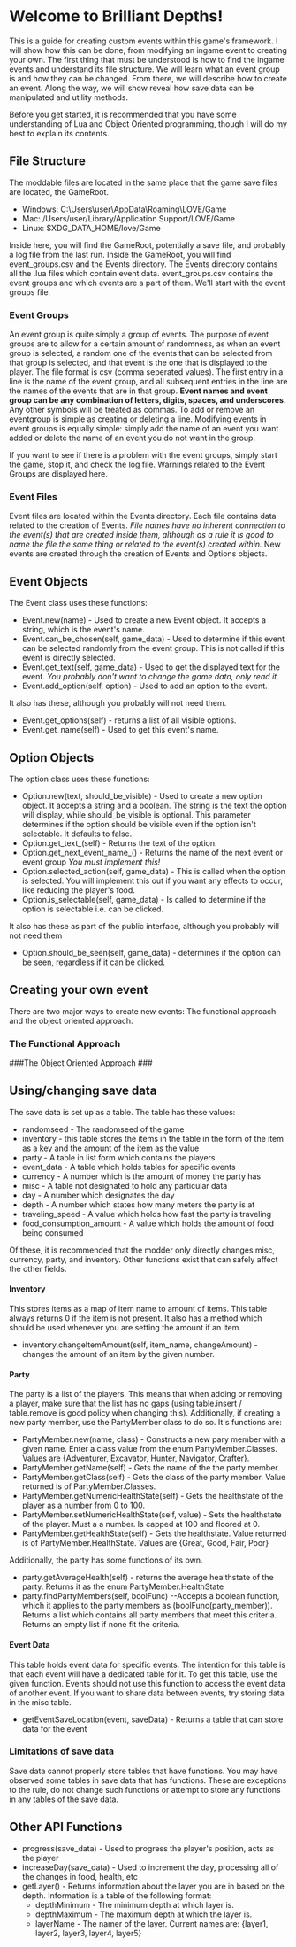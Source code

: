 # Welcome to Brilliant Depths! #

This is a guide for creating custom events within this game's framework. I will show how this can be done, from modifying an ingame event to creating your own. The first thing that must be understood is how to find the ingame events and understand its file structure. We will learn what an event group is and how they can be changed. From there, we will describe how to create an event. Along the way, we will show reveal how save data can be manipulated and utility methods. 

Before you get started, it is recommended that you have some understanding of Lua and Object Oriented programming, though I will do my best to explain its contents.

## File Structure ##
The moddable files are located in the same place that the game save files are located, the GameRoot.

*	Windows: C:\Users\user\AppData\Roaming\LOVE/Game
*	Mac: /Users/user/Library/Application Support/LOVE/Game
*	Linux: $XDG_DATA_HOME/love/Game

Inside here, you will find the GameRoot, potentially a save file, and probably a log file from the last run. Inside the GameRoot, you will find event_groups.csv and the Events directory. The Events directory contains all the .lua files which contain event data. event_groups.csv contains the event groups and which events are a part of them. We'll start with the event groups file.

### Event Groups ###
An event group is quite simply a group of events. The purpose of event groups are to allow for a certain amount of randomness, as when an event group is selected, a random one of the events that can be selected from that group is selected, and that event is the one that is displayed to the player. The file format is csv (comma seperated values). The first entry in a line is the name of the event group, and all subsequent entries in the line are the names of the events that are in that group. **Event names and event group can be any combination of letters, digits, spaces, and underscores.** Any other symbols will be treated as commas. To add or remove an eventgroup is simple as creating or deleting a line. Modifying events in event groups is equally simple: simply add the name of an event you want added or delete the name of an event you do not want in the group. 

If you want to see if there is a problem with the event groups, simply start the game, stop it, and check the log file. Warnings related to the Event Groups are displayed here.

### Event Files ###
Event files are located within the Events directory. Each file contains data related to the creation of Events. *File names have no inherent connection to the event(s) that are created inside them, although as a rule it is good to name the file the same thing or related to the event(s) created within.* New events are created through the creation of Events and Options objects.


## Event Objects ##
The Event class uses these functions:

*	Event.new(name) - Used to create a new Event object. It accepts a string, which is the event's name.
*	Event.can\_be\_chosen(self, game_data) - Used to determine if this event can be selected randomly from the event group. This is not called if this event is directly selected.
*	Event.get\_text(self, game_data) - Used to get the displayed text for the event. *You probably don't want to change the game data, only read it.*
*	Event.add_option(self, option) - Used to add an option to the event. 

It also has these, although you probably will not need them.

*	Event.get_options(self) - returns a list of all visible options. 
*	Event.get_name(self) - Used to get this event's name. 




## Option Objects ##
The option class uses these functions:

*	Option.new(text, should\_be\_visible) - Used to create a new option object. It accepts a string and a boolean. The string is the text the option will display, while should\_be\_visible is optional. This parameter determines if the option should be visible even if the option isn't selectable. It defaults to false.
*	Option.get\_text\_(self) - Returns the text of the option. 
*	Option.get\_next\_event\_name\_() - Returns the name of the next event or event group *You must implement this!*
*	Option.selected\_action(self, game_data) - This is called when the option is selected. You will implement this out if you want any effects to occur, like reducing the player's food. 
*	Option.is\_selectable(self, game_data) - Is called to determine if the option is selectable i.e. can be clicked.

It also has these as part of the public interface, although you probably will not need them

*	Option.should\_be\_seen(self, game_data) - determines if the option can be seen, regardless if it can be clicked.


## Creating your own event ##
There are two major ways to create new events: The functional approach and the object oriented approach.

### The Functional Approach ###

###The Object Oriented Approach ###


## Using/changing save data ##
The save data is set up as a table. 
The table has these values:

*	randomseed - The randomseed of the game
*	inventory - this table stores the items in the table in the form of the item as a key and the amount of the item as the value
*	party - A table in list form which contains the players
*	event_data - A table which holds tables for specific events
*	currency - A number which is the amount of money the party has
*	misc - A table not designated to hold any particular data
*	day - A number which designates the day
*	depth - A number which states how many meters the party is at
*	traveling_speed - A value which holds how fast the party is traveling
*	food\_consumption\_amount - A value which holds the amount of food being consumed

Of these, it is recommended that the modder only directly changes misc, currency, party, and inventory. Other functions exist that can safely affect the other fields.

#### Inventory ####
This stores items as a map of item name to amount of items. This table always returns 0 if the item is not present. It also has a method which should be used whenever you are setting the amount if an item.

*	inventory.changeItemAmount(self, item_name, changeAmount) - changes the amount of an item by the given number.

#### Party ####
The party is a list of the players. This means that when adding or removing a player, make sure that the list has no gaps (using table.insert / table.remove is good policy when changing this). Additionally, if creating a new party member, use the PartyMember class to do so. It's functions are: 

*	PartyMember.new(name, class) - Constructs a new pary member with a given name. Enter a class value from the enum PartyMember.Classes. Values are {Adventurer, Excavator, Hunter, Navigator, Crafter}.
*	PartyMember.getName(self) - Gets the name of the the party member.
*	PartyMember.getClass(self) - Gets the class of the party member. Value returned is of PartyMember.Classes.
*	PartyMember.getNumericHealthState(self) - Gets the healthstate of the player as a number from 0 to 100.
*	PartyMember.setNumericHealthState(self, value) - Sets the healthstate of the player. Must a a number. Is capped at 100 and floored at 0.
*	PartyMember.getHealthState(self) - Gets the healthstate. Value returned is of PartyMember.HealthState. Values are {Great, Good, Fair, Poor}

Additionally, the party has some functions of its own.

*	party.getAverageHealth(self) - returns the average healthstate of the party. Returns it as the enum PartyMember.HealthState
*	party.findPartyMembers(self, boolFunc) --Accepts a boolean function, which it applies to the party members as (boolFunc(party_member)). Returns a list which contains all party members that meet this criteria. Returns an empty list if none fit the criteria. 

#### Event Data ####
This table holds event data for specific events. The intention for this table is that each event will have a dedicated table for it. To get this table, use the given function. Events should not use this function to access the event data of another event. If you want to share data between events, try storing data in the misc table.

*	getEventSaveLocation(event, saveData) - Returns a table that can store data for the event



### Limitations of save data ###
Save data cannot properly store tables that have functions. You may have observed some tables in save data that has functions. These are exceptions to the rule, do not change such functions or attempt to store any functions in any tables of the save data. 

## Other API Functions ##
*	progress(save_data) - Used to progress the player's position, acts as the player
*	increaseDay(save_data) - Used to increment the day, processing all of the changes in food, health, etc
*	getLayer() - Returns information about the layer you are in based on the depth. Information is a table of the following format:
	*	depthMinimum - The minimum depth at which layer is.
	*	depthMaximum - The maximum depth at which the layer is.
	*	layerName - The namer of the layer. Current names are: {layer1, layer2, layer3, layer4, layer5}
